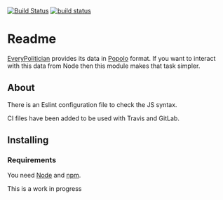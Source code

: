 [![Build Status](https://travis-ci.org/octopusinvitro/everypolitician-popolo-npm.svg?branch=master)](https://travis-ci.org/octopusinvitro/everypolitician-popolo-npm)
[![build status](https://gitlab.com/octopusinvitro/everypolitician-popolo-npm/badges/master/build.svg)](https://gitlab.com/octopusinvitro/everypolitician-popolo-npm/commits/master)


# Readme

[EveryPolitician](http://everypolitician.org/) provides its data in [Popolo](http://www.popoloproject.com/) format. If you want to interact with this data from Node then this module makes that task simpler.


## About

There is an Eslint configuration file to check the JS syntax.

CI files have been added to be used with Travis and GitLab.


## Installing

### Requirements

You need [Node](https://nodejs.org/en/download/) and [npm](https://docs.npmjs.com/getting-started/installing-node).

This is a work in progress
